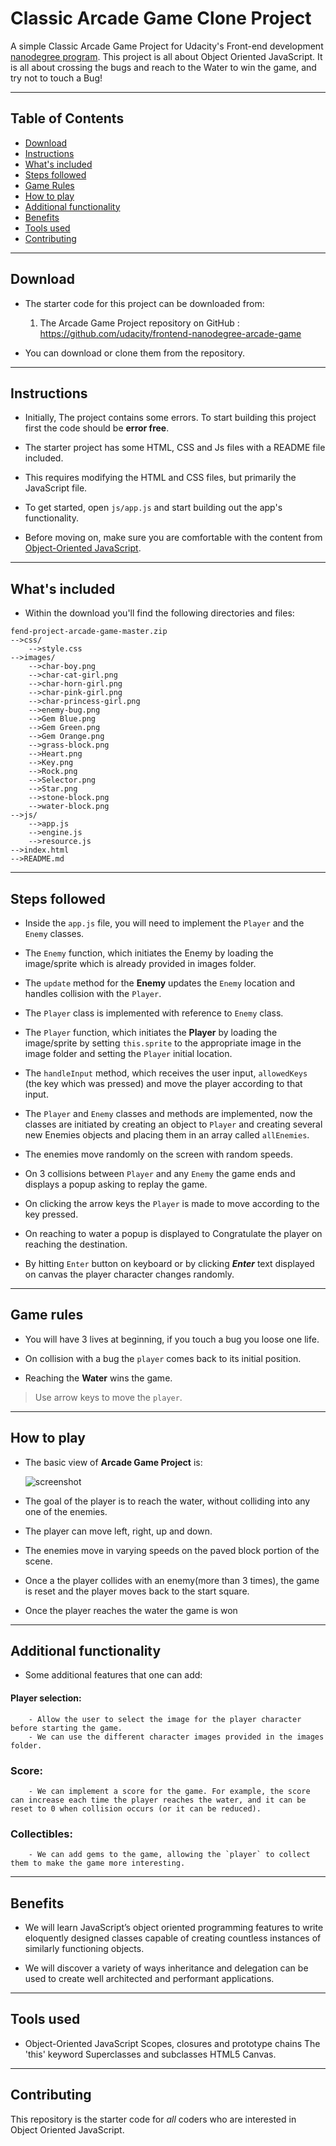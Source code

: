 # Classic Arcade Game Clone Project

A simple Classic Arcade Game Project for Udacity's Front-end development [nanodegree program](https://www.udacity.com). This project is all about Object Oriented JavaScript. It is all about crossing the bugs and reach to the Water to win the game, and try not to touch a Bug!

-------------------------

## Table of Contents

- [Download](#download)
- [Instructions](#instructions)
- [What's included](#whats-included)
- [Steps followed](#steps-followed)
- [Game Rules](game-rules)
- [How to play](#how-to-play)
- [Additional functionality](#additional-functionality)
- [Benefits](#benefits)
- [Tools used](#tools-used)
- [Contributing](#contributing)

-------------------

## Download

- The starter code for this project can be downloaded from:

    1. The Arcade Game Project repository on GitHub : <https://github.com/udacity/frontend-nanodegree-arcade-game>

- You can download or clone them from the repository.

------------

## Instructions

- Initially, The project contains some errors. To start building this project first the code should be **error free**.  

- The starter project has some HTML, CSS and Js files with a README file included.

- This requires modifying the HTML and CSS files, but primarily the JavaScript file.

- To get started, open `js/app.js` and start building out the app's functionality.

- Before moving on, make sure you are comfortable with the content from [Object-Oriented JavaScript](https://www.udacity.com/course/object-oriented-javascript--ud711).

------------------

## What's included

- Within the download you'll find the following directories and files:

```
fend-project-arcade-game-master.zip
-->css/
    -->style.css
-->images/
    -->char-boy.png
    -->char-cat-girl.png
    -->char-horn-girl.png
    -->char-pink-girl.png
    -->char-princess-girl.png
    -->enemy-bug.png
    -->Gem Blue.png
    -->Gem Green.png
    -->Gem Orange.png
    -->grass-block.png
    -->Heart.png
    -->Key.png
    -->Rock.png
    -->Selector.png
    -->Star.png
    -->stone-block.png
    -->water-block.png
-->js/
    -->app.js
    -->engine.js
    -->resource.js
-->index.html
-->README.md

```

---------------------------------------------------------------------------

## Steps followed

- Inside the `app.js` file, you will need to implement the `Player` and the `Enemy` classes.

- The `Enemy` function, which initiates the Enemy by loading the image/sprite which is already provided in images folder.

- The `update` method for the **Enemy** updates the `Enemy` location and handles collision with the `Player`.

- The `Player` class is implemented with reference to `Enemy` class.

- The `Player` function, which initiates the **Player** by loading the image/sprite by setting `this.sprite` to the appropriate image in the image folder and setting the `Player` initial location.

- The `handleInput` method, which receives the user input, `allowedKeys` (the key which was pressed) and move the player according to that input.

- The `Player` and `Enemy` classes and methods are implemented, now the classes are initiated by creating an  object to `Player` and creating several new Enemies objects and placing them in an array called `allEnemies`.

- The enemies move randomly on the screen with random speeds.

- On 3 collisions between `Player` and any `Enemy` the game ends and displays a popup asking to replay the game.

- On clicking the arrow keys the `Player` is made to move according to the key pressed.

- On reaching to water a popup is displayed to Congratulate the player on reaching the destination.

 - By hitting `Enter` button on keyboard or by clicking ***Enter*** text displayed on canvas the player character changes randomly.

-----------------

## Game rules

* You will have 3 lives at beginning, if you touch a bug you loose one life.

* On collision with a bug the `player` comes back to its initial position.

* Reaching the **Water** wins the game.

>Use arrow keys to move the `player`.

--------------------------------

## How to play

- The basic view of **Arcade Game Project** is:

  ![screenshot](./images/arcade-game.png)

- The goal of the player is to reach the water, without colliding into any one of the enemies.

-  The player can move left, right, up and down.

-  The enemies move in varying speeds on the paved block portion of the scene.

- Once a the player collides with an enemy(more than 3 times), the game is reset and the player moves back to the start square.

- Once the player reaches the water the game is won  

-----------------------------

## Additional functionality

- Some additional features that one can add:

####	Player selection:
        - Allow the user to select the image for the player character before starting the game.
        - We can use the different character images provided in the images folder.

### Score:
        - We can implement a score for the game. For example, the score can increase each time the player reaches the water, and it can be reset to 0 when collision occurs (or it can be reduced).

### Collectibles:
        - We can add gems to the game, allowing the `player` to collect them to make the game more interesting.

---------------

## Benefits

- We will learn JavaScript’s object oriented programming features to write eloquently designed classes capable of creating countless instances of similarly functioning objects.

- We will discover a variety of ways inheritance and delegation can be used to create well architected and performant applications.

------------------------

## Tools used

- Object-Oriented JavaScript Scopes, closures and prototype chains The 'this' keyword Superclasses and subclasses HTML5 Canvas.

----------------------------

## Contributing

This repository is the starter code for _all_ coders who are interested in Object Oriented JavaScript.
